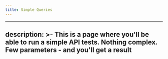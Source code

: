 ```yaml
---
title: Simple Queries
---
```

---
description: >-
  This is a page where you'll be able to run a simple API tests. Nothing
  complex. Few parameters - and you'll get a result
---
